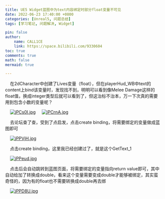 ```yaml
---
title: UE5 Widget蓝图中为text内容绑定时部分float变量不可见
date: 2022-06-23 17:40:00 +0800
categories: [Unreal5, 问题总结]
tags: [学习笔记, 问题解决, Widget]

pin: false
author: 
    name: CALL1CE
    link: https://space.bilibili.com/9330604
toc: true
comments: true
math: false
mermaid: true

---
```


    在2dCharacter中创建了Lives变量（float），但在playerHud_WB中text的content上bind该变量时，发现找不到，明明可以看到像Melee Damage这样的float值，换成integer类型后就可以看到了，但这治标不治本，万一下次真的需要用到包含小数的变量呢？

    [![jPCs0I.jpg](https://s1.ax1x.com/2022/06/23/jPCs0I.jpg)](https://imgtu.com/i/jPCs0I)
    [![jPCrnA.jpg](https://s1.ax1x.com/2022/06/23/jPCrnA.jpg)](https://imgtu.com/i/jPCrnA)

    去论坛查了查，受到了点启发，点击create binding，将需要绑定的变量做成蓝图即可

    [![jPPVjH.jpg](https://s1.ax1x.com/2022/06/23/jPPVjH.jpg)](https://imgtu.com/i/jPPVjH)

    点击create binding，这里我已经创建过了，就是这个GetText_1

    [![jPPeud.jpg](https://s1.ax1x.com/2022/06/23/jPPeud.jpg)](https://imgtu.com/i/jPPeud)

    点击后会自动跳转到蓝图页面，将需要绑定的变量指向return value即可，其中自动给加了转换成double，看来这个变量需要变成double才能够被绑定，其实蛮奇怪的，因为有的float也不需要转换成double再去绑

    [![jPPD8U.jpg](https://s1.ax1x.com/2022/06/23/jPPD8U.jpg)](https://imgtu.com/i/jPPD8U)
